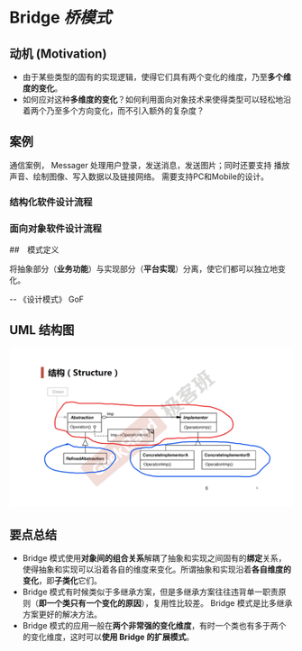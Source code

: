 # Bridge *桥模式*

## 动机 (Motivation)

* 由于某些类型的固有的实现逻辑，使得它们具有两个变化的维度，乃至**多个维度的变化**。
* 如何应对这种**多维度的变化**？如何利用面向对象技术来使得类型可以轻松地沿着两个乃至多个方向变化，而不引入额外的复杂度？

## 案例

通信案例， Messager 处理用户登录，发送消息，发送图片；同时还要支持 播放声音、绘制图像、写入数据以及链接网络。
需要支持PC和Mobile的设计。

### 结构化软件设计流程

### 面向对象软件设计流程

##　模式定义

将抽象部分（**业务功能**）与实现部分（**平台实现**）分离，使它们都可以独立地变化。

-- 《设计模式》 GoF

## UML 结构图

![UML](./UML.png)

## 要点总结

* Bridge 模式使用**对象间的组合关系**解耦了抽象和实现之间固有的**绑定**关系，使得抽象和实现可以沿着各自的维度来变化。所谓抽象和实现沿着**各自维度的变化**，即**子类化**它们。
* Bridge 模式有时候类似于多继承方案，但是多继承方案往往违背单一职责原则（**即一个类只有一个变化的原因**），复用性比较差。 Bridge 模式是比多继承方案更好的解决方法。
* Bridge 模式的应用一般在**两个非常强的变化维度**，有时一个类也有多于两个的变化维度，这时可以**使用 Bridge 的扩展模式**。
